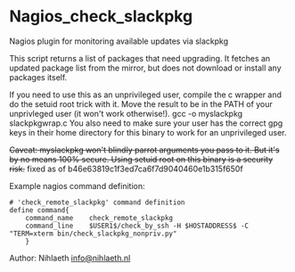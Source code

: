 # Nagios_check_slackpkg
Nagios plugin for monitoring available updates via slackpkg

This script returns a list of packages that need upgrading. It fetches an updated package list from the mirror, but does not download or install any packages itself.

If you need to use this as an unprivileged user, compile the c wrapper and do the setuid root trick with it. Move the result to be in the PATH of your unprivleged user (it won't work otherwise!).
  gcc -o myslackpkg slackpkgwrap.c
You also need to make sure your user has the correct gpg keys in their home directory for this binary to work for an unprivileged user.

~~Caveat: myslackpkg won't blindly parrot arguments you pass to it. But it's by no means 100% secure. Using setuid root on this binary is a security risk.~~ fixed as of b46e63819c1f3ed7ca6f7d9040460e1b315f650f

Example nagios command definition:
```
# 'check_remote_slackpkg' command definition
define command{
    command_name    check_remote_slackpkg
    command_line    $USER1$/check_by_ssh -H $HOSTADDRESS$ -C "TERM=xterm bin/check_slackpkg_nonpriv.py"
    }
```

Author: Nihlaeth <info@nihlaeth.nl>
